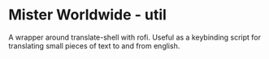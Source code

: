 # Mister Worldwide - util
A wrapper around translate-shell with rofi.
Useful as a keybinding script for translating small pieces of text to and from english.

